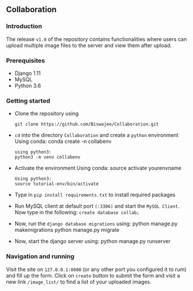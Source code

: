 ## Collaboration

### Introduction
The release `v1.0` of the repository contains functionalities where users can upload multiple image files to the server and view them after upload.

### Prerequisites
+ Django 1.11
+ MySQL
+ Python 3.6

### Getting started
+ Clone the repository using

      git clone https://github.com/Biswajee/Collaboration.git

+ `cd` into the directory `Collaboration` and create a `python` environment
      Using conda:
      conda create -n collabenv

      using python3:
      python3 -m venv collabenv

+ Activate the environment
      Using conda:
      source activate yourenvname

      Using python3:
      source tutorial-env/bin/activate

+ Type in `pip install requirements.txt` to install required packages

+ Run MySQL client at default port `(:3306)` and start the `MySQL Client`.
Now type in the following: `create database collab;`

+ Now, run the `django database migrations` using:
      python manage.py makemigrations
      python manage.py migrate

+ Now, start the django server using:
      python manage.py runserver

### Navigation and running

Visit the site on `127.0.0.1:8000` (or any other port you configured it to rum) and fill up the form. Click on `create` button to submit the form and visit a new link `/image_list/` to find a list of your uploaded images.
